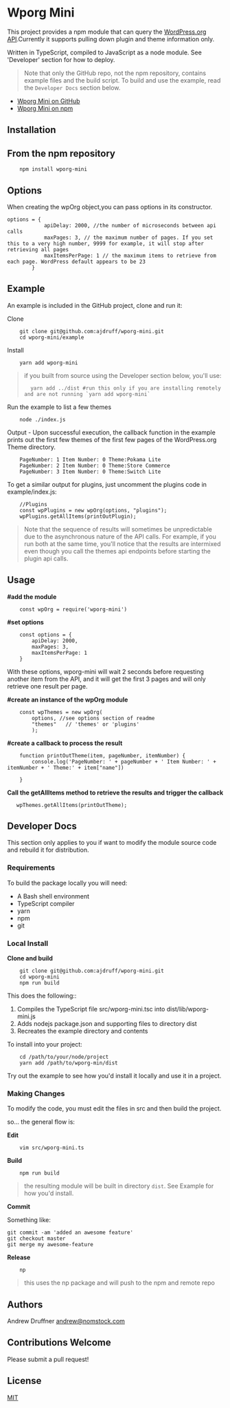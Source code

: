 # Wporg Mini

This project provides a npm module that can query the [WordPress.org API](https://codex.wordpress.org/WordPress.org_API).Currently it supports pulling down plugin and theme information only.

Written in TypeScript, compiled to JavaScript as a node module. See 'Developer' section for how to deploy.

> Note that only the GitHub repo, not the npm repository, contains example files and the build script. 
> To build and use the example, read the `Developer Docs` section below.
>
* [Wporg Mini on GitHub](https://github.com/ajdruff/wporg-mini)
* [Wporg Mini on npm](https://www.npmjs.com/package/wporg-mini)

## Installation

## From the npm repository

        npm install wporg-mini



## Options

When creating the wpOrg object,you can pass options in its constructor.

    options = {
                apiDelay: 2000, //the number of microseconds between api calls
                maxPages: 3, // the maximum number of pages. If you set this to a very high number, 9999 for example, it will stop after retrieving all pages
                maxItemsPerPage: 1 // the maximum items to retrieve from each page. WordPress default appears to be 23
            }

## Example

An example is included in the GitHub project, clone and run it:

Clone

        git clone git@github.com:ajdruff/wporg-mini.git
        cd wporg-mini/example

Install

        yarn add wporg-mini 
        
>if you built from source using the Developer section below, you'll use:
> 
>       yarn add ../dist #run this only if you are installing remotely and are not running `yarn add wporg-mini`

Run the example to list a few themes

        node ./index.js

Output - Upon successful execution, the callback function in the example prints out the first few themes of the first few pages of the WordPress.org Theme directory.

        PageNumber: 1 Item Number: 0 Theme:Pokama Lite
        PageNumber: 2 Item Number: 0 Theme:Store Commerce
        PageNumber: 3 Item Number: 0 Theme:Switch Lite

To get a similar output for plugins, just uncomment the plugins code in example/index.js:

        //Plugins
        const wpPlugins = new wpOrg(options, "plugins");
        wpPlugins.getAllItems(printOutPlugin);

>Note that the sequence of results will sometimes be unpredictable due to the asynchronous nature of the API calls. For example, if you run both at the same time, you'll notice that the results are intermixed even though you call the themes api endpoints before starting the plugin api calls.

## Usage

**#add the module**

        const wpOrg = require('wporg-mini')

**#set options**

        const options = {
            apiDelay: 2000, 
            maxPages: 3,
            maxItemsPerPage: 1
        }

With these options, wporg-mini will wait 2 seconds before requesting another item from the API, and it will get the first 3 pages and will only retrieve one result per page.

**#create an instance of the wpOrg module**

        const wpThemes = new wpOrg(
            options, //see options section of readme
            "themes"   // 'themes' or 'plugins'
            );


**#create a callback to process the result**

        function printOutTheme(item, pageNumber, itemNumber) {
            console.log('PageNumber: ' + pageNumber + ' Item Number: ' + itemNumber + ' Theme:' + item["name"])

        }

**Call the getAllItems method to retrieve the results and trigger the callback**

       wpThemes.getAllItems(printOutTheme);

## Developer Docs

This section only applies to you if want to modify the module source code and rebuild it for distribution.

### Requirements

To build the package locally you will need:

* A Bash shell environment
* TypeScript compiler
* yarn
* npm
* git

### Local Install

**Clone and build**

        git clone git@github.com:ajdruff/wporg-mini.git
        cd wporg-mini
        npm run build


This does the following::

1. Compiles the TypeScript file src/wporg-mini.tsc into dist/lib/wporg-mini.js
2. Adds nodejs package.json and supporting files to directory dist
3. Recreates the example directory and contents

To install into your project:

        cd /path/to/your/node/project
        yarn add /path/to/wporg-min/dist

Try out the example to see how you'd install it locally and use it in a project.

### Making Changes

To modify the code, you must edit the files in src and then build the project.

so... the general flow is:

**Edit**

        vim src/wporg-mini.ts

**Build**

        npm run build

>the resulting module will be built in directory `dist`. See Example for how you'd install.

**Commit**

Something like:

    git commit -am 'added an awesome feature'
    git checkout master
    git merge my awesome-feature

**Release**

        np

>this uses the np package and will push to the npm and remote repo

## Authors

Andrew Druffner <andrew@nomstock.com>

## Contributions Welcome

Please submit a pull request! 


## License

[MIT](https://opensource.org/licenses/MIT)